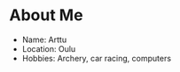 <link rel="stylesheet" href="assets/styles.css">



# About Me

- Name: Arttu
- Location: Oulu
- Hobbies: Archery, car racing, computers
